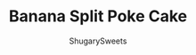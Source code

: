 ---
layout: ../../layouts/MarkdownPostLayout.astro
title: Banana Split Poke Cake
author: ShugarySweets
pubDate: 2019-01-15
description: "A delicious, easy summer cake recipe: Banana Split Poke Cake. Made with a white cake mix, banana pudding, fresh berries, pineapple and all the fixings. This will go fast at dessert, so make sure you get a big slice before it&#x27;s gone!"
image_url: https://www.shugarysweets.com/wp-content/uploads/2014/07/banana-split-cake-facebook.jpg
tags: ["Cake","American"]
calories: 115
protein: 1
carbohydrates: 17
fats: 5
fiber: 1
ingredients: ["1 white cake, prepared in a 13x9 dish","1 box (3.4 ounce) Instant Banana Pudding mix","2 cups milk","2 large bananas, sliced","8 ounce strawberries, sliced","1 cup crushed pineapple, drained","12 ounce Cool Whip","1/4 cup chocolate syrup","24 maraschino cherries"]
serves: 24
time: "3 hours 10 minutes"
prepTime: "10 minutes"
instructions: ["Prepare white cake according to package directions for a 13x9 cake.","In a small bowl, whisk together pudding mix and milk until smooth.","Remove cake from oven and poke holes all over the cake. Pour pudding immediately over warm cake. Refrigerate for 3 hours, or overnight.","When chilled, top with sliced bananas, sliced strawberries, crushed pineapple and Cool Whip (in that order). Drizzle with chocolate syrup and place cherries on top. Serve cold."]
nutrition: ["115 calories","17 grams carbohydrates","2 milligrams cholesterol","5 grams fat","1 grams fiber","1 grams protein","4 grams saturated fat","42 milligrams sodium","14 grams sugar","0 grams trans fat","1 grams unsaturated fat"]
---